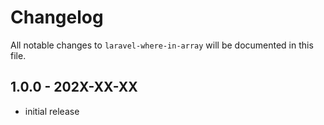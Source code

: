 # Changelog

All notable changes to `laravel-where-in-array` will be documented in this file.

## 1.0.0 - 202X-XX-XX

- initial release
